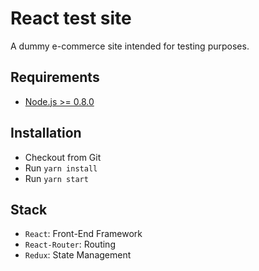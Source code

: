 # React test site

A dummy e-commerce site intended for testing purposes.

## Requirements
- [Node.js >= 0.8.0](http://nodejs.org/)

## Installation
- Checkout from Git
- Run `yarn install`
- Run `yarn start`

## Stack
- `React`: Front-End Framework
- `React-Router`: Routing
- `Redux`: State Management
